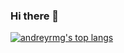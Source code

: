 ### Hi there 👋

[![andreyrmg's top langs](https://github-readme-stats.vercel.app/api/top-langs/?username=andreyrmg&layout=compact&theme=dark&langs_count=8)](#)
<!--
**andreyrmg/andreyrmg** is a ✨ _special_ ✨ repository because its `README.md` (this file) appears on your GitHub profile.

Here are some ideas to get you started:

- 🔭 I’m currently working on ...
- 🌱 I’m currently learning ...
- 👯 I’m looking to collaborate on ...
- 🤔 I’m looking for help with ...
- 💬 Ask me about ...
- 📫 How to reach me: ...
- 😄 Pronouns: ...
- ⚡ Fun fact: ...
-->
